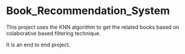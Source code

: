 # Book_Recommendation_System

This project uses the KNN algorithm to get the related books based on colaborative based filtering technique. 

It is an end to end project. 